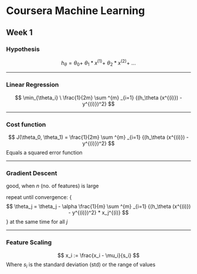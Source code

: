# Coursera Machine Learning

## Week 1

### Hypothesis
$$
h_\theta =
\theta_0 + \ \theta_1 * x^{(1)} + \ \theta_2 * x^{(2)} + \ ...
$$

---
### Linear Regression
$$
\min_{\theta_i} \ \frac{1}{2m}
\sum ^{m} _{i=1} {(h_\theta (x^{(i)}) - y^{(i)})^2}
$$

---
### Cost function
$$
J(\theta_0, \theta_1) =
\frac{1}{2m} \sum ^{m} _{i=1} {(h_\theta (x^{(i)}) - y^{(i)})^2}
$$
Equals a squared error function

---
### Gradient Descent
good, when $n$ (no. of features) is large

repeat until convergence: {
$$
\theta_j =
\theta_j - \alpha \frac{1}{m}
\sum ^{m} _{i=1} {(h_\theta (x^{(i)}) - y^{(i)})^2} * x_j^{(i)}
$$
} at the same time for all $j$

---
### Feature Scaling
$$
x_i := \frac{x_i - \mu_i}{s_i}
$$
Where $s_i$ is the standard deviation (std) or the range of values
